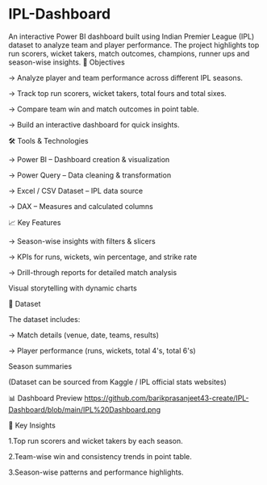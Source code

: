 # IPL-Dashboard
An interactive Power BI dashboard built using Indian Premier League (IPL) dataset to analyze team and player performance. The project highlights top run scorers, wicket takers, match outcomes, champions, runner ups and season-wise insights.
🎯 Objectives

-> Analyze player and team performance across different IPL seasons.

-> Track top run scorers, wicket takers, total fours and total sixes.

-> Compare team win and match outcomes in point table.

-> Build an interactive dashboard for quick insights.

🛠️ Tools & Technologies

-> Power BI – Dashboard creation & visualization

-> Power Query – Data cleaning & transformation

-> Excel / CSV Dataset – IPL data source

-> DAX – Measures and calculated columns

📈 Key Features

-> Season-wise insights with filters & slicers

-> KPIs for runs, wickets, win percentage, and strike rate

-> Drill-through reports for detailed match analysis

Visual storytelling with dynamic charts

📂 Dataset

The dataset includes:

-> Match details (venue, date, teams, results)

-> Player performance (runs, wickets, total 4's, total 6's)

Season summaries

(Dataset can be sourced from Kaggle / IPL official stats websites)

📊 Dashboard Preview
https://github.com/barikprasanjeet43-create/IPL-Dashboard/blob/main/IPL%20Dashboard.png

📌 Key Insights

1.Top run scorers and wicket takers by each season.

2.Team-wise win  and consistency trends in point table.

3.Season-wise patterns and performance highlights.
